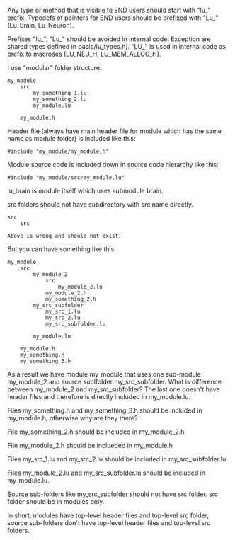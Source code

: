 
Any type or method that is visible to END users should start with "lu_" prefix. 
Typedefs of pointers for END users should be prefixed with "Lu_" (Lu_Brain, Lu_Neuron).

Prefixes "lu_", "Lu_" should be avoided in internal code. 
Exception are shared types defined in basic/lu_types.h). 
"LU_" is used in internal code as prefix to macroses (LU_NEU_H, LU_MEM_ALLOC_H).

I use "modular" folder structure:

	my_module
		src 
			my_something_1.lu
			my_something_2.lu
			my_module.lu

		my_module.h

Header file (always have main header file for module which has the same name as module folder) is included like this:
	
	#include "my_module/my_module.h"

Module source code is included down in source code hierarchy like this:

	#include "my_module/src/my_module.lu"

lu_brain is module itself which uses submodule brain.

src folders should not have subdirectory with src name directly. 

	src
		src

	Above is wrong and should not exist.

But you can have something like this

	my_module
		src 
			my_module_2
				src
					my_module_2.lu
				my_module_2.h
				my_something_2.h
			my_src_subfolder
				my_src_1.lu
				my_src_2.lu
				my_src_subfolder.lu

			my_module.lu

		my_module.h
		my_something.h
		my_something_3.h

As a result we have module my_module that uses one sub-module my_module_2 and source sublfolder my_src_subfolder.
What is difference between my_module_2 and my_src_subfolder? The last one doesn't have header files and therefore is 
directly included in my_module.lu.

Files my_something.h and my_something_3.h should be included in my_module.h, otherwise why are they there?

File my_something_2.h should be included in my_module_2.h

File my_module_2.h should be inclueded in my_module.h

Files my_src_1.lu and my_src_2.lu should be included in my_src_subfolder.lu.

Files my_module_2.lu and my_src_subfolder.lu should be included in my_module.lu.

Source sub-folders like my_src_subfolder should not have src folder. src folder should be in modules only.

In short, modules have top-level header files and top-level src folder, source sub-folders don't have top-level header files and top-level src folders.


